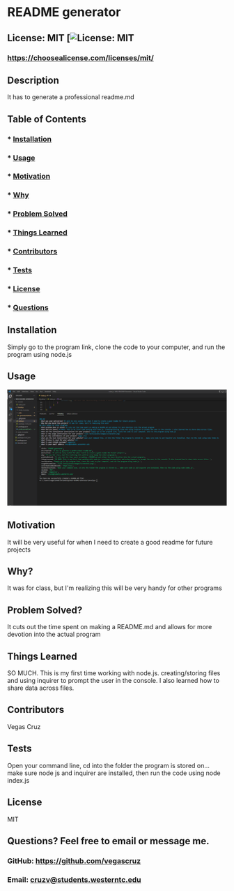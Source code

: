 
  # README generator

  ## License: MIT [![License: MIT](https://img.shields.io/badge/License-MIT-yellow.svg)
  ### https://choosealicense.com/licenses/mit/

  ## Description
  It has to generate a professional readme.md
  
  ## Table of Contents
  ###  * [Installation](#installation)
  ###  * [Usage](#usageInformation)
  ###  * [Motivation](#motivation)
  ###  * [Why](#why)
  ###  * [Problem Solved](#problemSolved)
  ###  * [Things Learned](#thingsLearned)
  ###  * [Contributors](#contributionGuidelines)
  ###  * [Tests](#testInstructions)
  ###  * [License](#license)
  ###  * [Questions](#questions)
  
  ## Installation
  Simply go to the program link, clone the code to your computer, and run the program using node.js 

  ## Usage
  ![alt text](assets/images/screenshot.png)

  ## Motivation
  It will be very useful for when I need to create a good readme for future projects

  ## Why?
  It was for class, but I'm realizing this will be very handy for other programs

  ## Problem Solved?
  It cuts out the time spent on making a README.md and allows for more devotion into the actual program

  ## Things Learned
  SO MUCH. This is my first time working with node.js. creating/storing files and using inquirer to prompt the user in the console. I also learned how to share data across files. 

  ## Contributors
  Vegas Cruz

  ## Tests
  Open your command line, cd into the folder the program is stored on... make sure node js and inquirer are installed, then run the code using node index.js

  ## License
  MIT
  
  ## Questions? Feel free to email or message me.
  ### GitHub: https://github.com/vegascruz
  ### Email: cruzv@students.westerntc.edu
